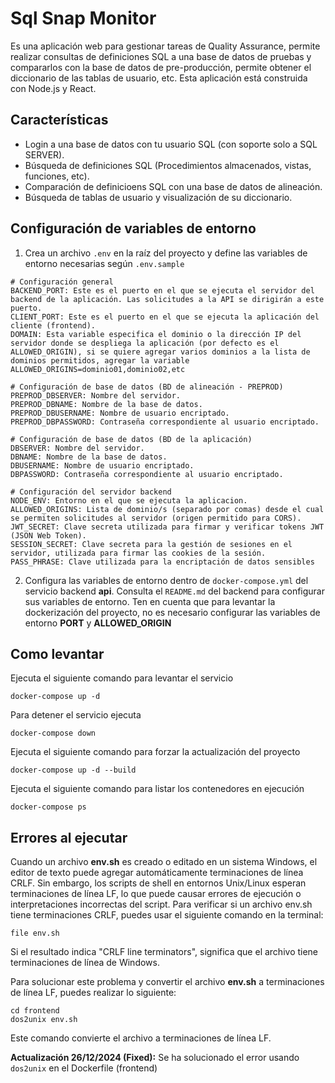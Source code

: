 # Sql Snap Monitor

Es una aplicación web para gestionar tareas de Quality Assurance, permite realizar consultas de definiciones SQL a una base de datos de pruebas y compararlos con la base de datos de pre-producción, permite obtener el diccionario de las tablas de usuario, etc. Esta aplicación está construida con Node.js y React.

## Características
- Login a una base de datos con tu usuario SQL (con soporte solo a SQL SERVER).
- Búsqueda de definiciones SQL (Procedimientos almacenados, vistas, funciones, etc).
- Comparación de definicioens SQL con una base de datos de alineación.
- Búsqueda de tablas de usuario y visualización de su diccionario.

## Configuración de variables de entorno
1. Crea un archivo `.env` en la raíz del proyecto y define las variables de entorno necesarias según `.env.sample`
```plaintext
# Configuración general
BACKEND_PORT: Este es el puerto en el que se ejecuta el servidor del backend de la aplicación. Las solicitudes a la API se dirigirán a este puerto.
CLIENT_PORT: Este es el puerto en el que se ejecuta la aplicación del cliente (frontend).
DOMAIN: Esta variable especifica el dominio o la dirección IP del servidor donde se despliega la aplicación (por defecto es el ALLOWED_ORIGIN), si se quiere agregar varios dominios a la lista de dominios permitidos, agregar la variable ALLOWED_ORIGINS=dominio01,dominio02,etc

# Configuración de base de datos (BD de alineación - PREPROD)
PREPROD_DBSERVER: Nombre del servidor.
PREPROD_DBNAME: Nombre de la base de datos.
PREPROD_DBUSERNAME: Nombre de usuario encriptado.
PREPROD_DBPASSWORD: Contraseña correspondiente al usuario encriptado.

# Configuración de base de datos (BD de la aplicación)
DBSERVER: Nombre del servidor.
DBNAME: Nombre de la base de datos.
DBUSERNAME: Nombre de usuario encriptado.
DBPASSWORD: Contraseña correspondiente al usuario encriptado.

# Configuración del servidor backend
NODE_ENV: Entorno en el que se ejecuta la aplicacion.
ALLOWED_ORIGINS: Lista de dominio/s (separado por comas) desde el cual se permiten solicitudes al servidor (origen permitido para CORS).
JWT_SECRET: Clave secreta utilizada para firmar y verificar tokens JWT (JSON Web Token).
SESSION_SECRET: Clave secreta para la gestión de sesiones en el servidor, utilizada para firmar las cookies de la sesión.
PASS_PHRASE: Clave utilizada para la encriptación de datos sensibles
```

2. Configura las variables de entorno dentro de `docker-compose.yml` del servicio backend **api**. Consulta el `README.md` del backend para configurar sus variables de entorno. Ten en cuenta que para levantar la dockerización del proyecto, no es necesario configurar las variables de entorno **PORT** y **ALLOWED_ORIGIN**

## Como levantar
Ejecuta el siguiente comando para levantar el servicio
```
docker-compose up -d
```

Para detener el servicio ejecuta
```
docker-compose down
```

Ejecuta el siguiente comando para forzar la actualización del proyecto
```
docker-compose up -d --build
```

Ejecuta el siguiente comando para listar los contenedores en ejecución
```
docker-compose ps
```

## Errores al ejecutar
Cuando un archivo **env.sh** es creado o editado en un sistema Windows, el editor de texto puede agregar automáticamente terminaciones de línea CRLF. Sin embargo, los scripts de shell en entornos Unix/Linux esperan terminaciones de línea LF, lo que puede causar errores de ejecución o interpretaciones incorrectas del script. Para verificar si un archivo env.sh tiene terminaciones CRLF, puedes usar el siguiente comando en la terminal:
```
file env.sh
```
Si el resultado indica "CRLF line terminators", significa que el archivo tiene terminaciones de línea de Windows.

Para solucionar este problema y convertir el archivo **env.sh** a terminaciones de línea LF, puedes realizar lo siguiente:
```
cd frontend
dos2unix env.sh
```
Este comando convierte el archivo a terminaciones de línea LF.

**Actualización 26/12/2024 (Fixed):** Se ha solucionado el error usando `dos2unix` en el Dockerfile (frontend)